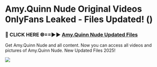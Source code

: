 # Amy.Quinn Nude Original Videos 0nlyFans Leaked - Files Updated! ()

<h3>🔴 CLICK HERE 🌐==►► <a href="https://tinyurl.com/2p9ay9w9" rel="nofollow">Amy.Quinn Nude Updated Files</a></h3>

Get Amy.Quinn Nude and all content. Now you can access all videos and pictures of Amy.Quinn Nude. New Updated Files 2025!

[![](https://i.imgur.com/KQgVmj3.gif)](https://tinyurl.com/2p9ay9w9)
